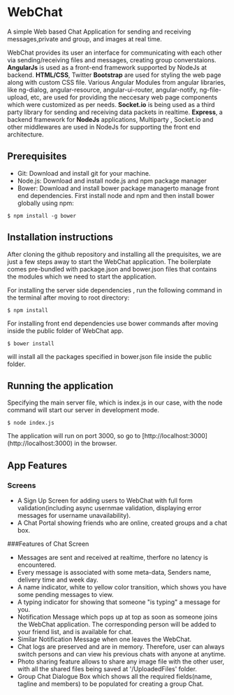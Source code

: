 # WebChat
A simple Web based Chat Application for sending and receiving messages,private and group, and images at real time.

WebChat provides its user an interface for communicating with each other via sending/receiving files and messages, creating group converstaions.
**AngularJs** is used as a front-end framework supported by NodeJs at backend. **HTML/CSS**, Twitter **Bootstrap** are used for styling the web page along with custom CSS file. Various Angular Modules from angular libraries, like ng-dialog, angular-resource, angular-ui-router, angular-notify, ng-file-upload, etc, are used for providing the neccesary web page components which were customized as per needs.
**Socket.io** is being used as a third party library for sending and receiving data packets in realtime. **Express**, a backend framework for **NodeJs** applications, Multiparty , Socket.io and other middlewares are used in NodeJs for supporting the front end architecture.

## Prerequisites

* Git: Download and install git for your machine.
* Node.js: Download and install node.js and npm package manager
* Bower: Download and install bower package managerto manage front end dependencies. First install node and npm and then install bower globally using npm:
```
$ npm install -g bower
```

## Installation instructions
 
 After cloning the github repository and installing all the prequisites, we are just a few steps away to start the WebChat application.
 The boilerplate comes pre-bundled with package.json and bower.json files that contains the modules which we need to start the application.
 
 For installing the server side dependencies , run the following command in the terminal after moving to root directory:
 
 ``` 
 $ npm install
 ```
 
 For installing front end dependencies use bower commands after moving inside the public folder of WebChat app.

``` 
$ bower install 
```  
will install all the packages specified in bower.json file inside the public folder.

## Running the application
 
 Specifying the main server file, which is index.js in our case, with the node command will start our server in development mode.
```
$ node index.js
```
The application will run on port 3000, so go to [http://localhost:3000] (http://localhost:3000) in the browser.

## App Features

### Screens
* A Sign Up Screen for adding users to WebChat with full form validation(including async usernmae validation, displaying error messages for username unavailability).
* A Chat Portal showing friends who are online, created groups and a chat box.

###Features of Chat Screen
* Messages are sent and received at realtime, therfore no latency is encountered.
* Every message is associated with some meta-data, Senders name, delivery time and week day.
* A name indicator, white to yellow color transition, which shows you have some pending messages to view.
* A typing indicator for showing that someone "is typing" a message for you.
* Notification Message which pops up at top as soon as someone joins the WebChat application. The corresponding person will be added to your friend list, and is available for chat.
* Similar Notification Message when one leaves the WebChat.
* Chat logs are preserved and are in memory. Therefore, user can always switch persons and can view his previous chats with anyone at anytime.
* Photo sharing feature allows to share any image file with the other user, with all the shared files being saved at '/UploadedFiles' folder.
* Group Chat Dialogue Box which shows all the required fields(name, tagline and members) to be populated for creating a group Chat.

